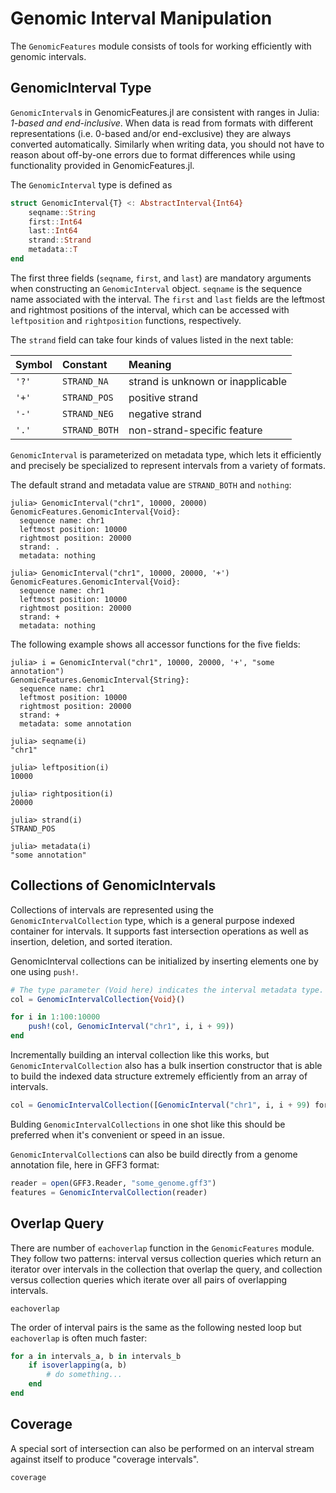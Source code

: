 # Genomic Interval Manipulation

The `GenomicFeatures` module consists of tools for working efficiently with genomic intervals.


## GenomicInterval Type

`GenomicInterval`s in GenomicFeatures.jl are consistent with ranges in Julia: *1-based and end-inclusive*.
When data is read from formats with different representations (i.e. 0-based and/or end-exclusive) they are always converted automatically.
Similarly when writing data, you should not have to reason about off-by-one errors due to format differences while using functionality provided in GenomicFeatures.jl.

The `GenomicInterval` type is defined as
```julia
struct GenomicInterval{T} <: AbstractInterval{Int64}
    seqname::String
    first::Int64
    last::Int64
    strand::Strand
    metadata::T
end
```

The first three fields (`seqname`, `first`, and `last`) are mandatory arguments when constructing an `GenomicInterval` object.
`seqname` is the sequence name associated with the interval.
The `first` and `last` fields are the leftmost and rightmost positions of the interval, which can be accessed with `leftposition` and `rightposition` functions, respectively.

The `strand` field can take four kinds of values listed in the next table:

| Symbol | Constant      | Meaning                           |
| :----- | :------------ | :-------------------------------- |
| `'?'`  | `STRAND_NA`   | strand is unknown or inapplicable |
| `'+'`  | `STRAND_POS`  | positive strand                   |
| `'-'`  | `STRAND_NEG`  | negative strand                   |
| `'.'`  | `STRAND_BOTH` | non-strand-specific feature       |

`GenomicInterval` is parameterized on metadata type, which lets it efficiently and precisely be specialized to represent intervals from a variety of formats.

The default strand and metadata value are `STRAND_BOTH` and `nothing`:
```jlcon
julia> GenomicInterval("chr1", 10000, 20000)
GenomicFeatures.GenomicInterval{Void}:
  sequence name: chr1
  leftmost position: 10000
  rightmost position: 20000
  strand: .
  metadata: nothing

julia> GenomicInterval("chr1", 10000, 20000, '+')
GenomicFeatures.GenomicInterval{Void}:
  sequence name: chr1
  leftmost position: 10000
  rightmost position: 20000
  strand: +
  metadata: nothing

```

The following example shows all accessor functions for the five fields:
```jlcon
julia> i = GenomicInterval("chr1", 10000, 20000, '+', "some annotation")
GenomicFeatures.GenomicInterval{String}:
  sequence name: chr1
  leftmost position: 10000
  rightmost position: 20000
  strand: +
  metadata: some annotation

julia> seqname(i)
"chr1"

julia> leftposition(i)
10000

julia> rightposition(i)
20000

julia> strand(i)
STRAND_POS

julia> metadata(i)
"some annotation"

```


## Collections of GenomicIntervals

Collections of intervals are represented using the `GenomicIntervalCollection` type, which is a general purpose indexed container for intervals.
It supports fast intersection operations as well as insertion, deletion, and sorted iteration.

GenomicInterval collections can be initialized by inserting elements one by one using `push!`.

```julia
# The type parameter (Void here) indicates the interval metadata type.
col = GenomicIntervalCollection{Void}()

for i in 1:100:10000
    push!(col, GenomicInterval("chr1", i, i + 99))
end
```

Incrementally building an interval collection like this works, but `GenomicIntervalCollection` also has a bulk insertion constructor that is able to build the indexed data structure extremely efficiently from an array of intervals.

```julia
col = GenomicIntervalCollection([GenomicInterval("chr1", i, i + 99) for i in 1:100:10000])
```

Bulding `GenomicIntervalCollections` in one shot like this should be preferred when it's convenient or speed in an issue.

`GenomicIntervalCollection`s can also be build directly from a genome annotation file, here in GFF3 format:

```julia
reader = open(GFF3.Reader, "some_genome.gff3")
features = GenomicIntervalCollection(reader)
```


## Overlap Query

There are number of `eachoverlap` function in the `GenomicFeatures` module.
They follow two patterns: interval versus collection queries which return an iterator over intervals in the collection that overlap the query, and collection versus collection queries which iterate over all pairs of overlapping intervals.

```@docs
eachoverlap
```

The order of interval pairs is the same as the following nested loop but `eachoverlap` is often much faster:
```julia
for a in intervals_a, b in intervals_b
    if isoverlapping(a, b)
        # do something...
    end
end
```


## Coverage

A special sort of intersection can also be performed on an interval stream against itself to produce "coverage intervals".

```@docs
coverage
```
